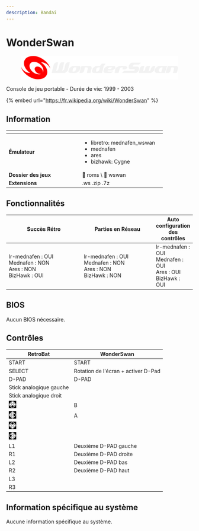 ```yaml
---
description: Bandai
---
```


# WonderSwan

<div align="left">

<figure><img src="https://raw.githubusercontent.com/fabricecaruso/es-theme-carbon/52ff37c9e265587d006945a2ba695b5a962b3a3d/art/logos/wonderswan.svg" alt=""><figcaption></figcaption></figure>

</div>

Console de jeu portable - Durée de vie: 1999 - 2003

{% embed url="https://fr.wikipedia.org/wiki/WonderSwan" %}

## Information

<table data-header-hidden><thead><tr><th width="184"></th><th></th><th data-hidden></th></tr></thead><tbody><tr><td><strong>Émulateur</strong></td><td><ul><li>libretro: mednafen_wswan</li><li>mednafen</li><li>ares</li><li>bizhawk: Cygne</li></ul></td><td></td></tr><tr><td><strong>Dossier des jeux</strong></td><td><span data-gb-custom-inline data-tag="emoji" data-code="1f4c1">📁</span> roms \ <span data-gb-custom-inline data-tag="emoji" data-code="1f4c2">📂</span> wswan</td><td></td></tr><tr><td><strong>Extensions</strong></td><td>.ws .zip .7z</td><td></td></tr></tbody></table>

## Fonctionnalités

<table><thead><tr><th width="256">Succès Rétro</th><th width="243">Parties en Réseau</th><th>Auto configuration des contrôles</th></tr></thead><tbody><tr><td>lr-mednafen : OUI<br>Mednafen : NON<br>Ares : NON<br>BizHawk : OUI</td><td>lr-mednafen : OUI<br>Mednafen : NON<br>Ares : NON<br>BizHawk : NON</td><td>lr-mednafen : OUI<br>Mednafen : OUI<br>Ares : OUI<br>BizHawk : OUI</td></tr></tbody></table>

## BIOS

Aucun BIOS nécessaire.

## Contrôles

| RetroBat                                                                           | WonderSwan                          |
| ---------------------------------------------------------------------------------- | ----------------------------------- |
| START                                                                              | START                               |
| SELECT                                                                             | Rotation de l'écran + activer D-Pad |
| D-PAD                                                                              | D-PAD                               |
| Stick analogique gauche                                                            |                                     |
| Stick analogique droit                                                             |                                     |
| ![A](<../../../../.gitbook/assets/image (20).png>)                                 | B                                   |
| ![B](<../../../../.gitbook/assets/image (7).png>)                                  | A                                   |
| <img src="../../../../.gitbook/assets/image (35).png" alt="" data-size="original"> |                                     |
| <img src="../../../../.gitbook/assets/image (33).png" alt="" data-size="line">     |                                     |
| L1                                                                                 | Deuxième D-PAD gauche               |
| R1                                                                                 | Deuxième D-PAD droite               |
| L2                                                                                 | Deuxième D-PAD bas                  |
| R2                                                                                 | Deuxième D-PAD haut                 |
| L3                                                                                 |                                     |
| R3                                                                                 |                                     |

## Information spécifique au système

Aucune information spécifique au système.
